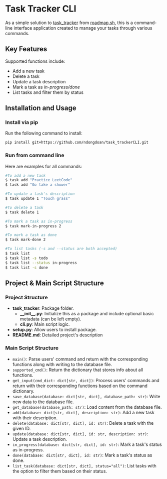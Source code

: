 # Task Tracker CLI

As a simple solution to [task_tracker](https://roadmap.sh/projects/task-tracker) from [roadmap.sh](roadmap.sh), this is a command-line interface application created to manage your tasks through various commands.

## Key Features

Supported functions include:

- Add a new task
- Delete a task
- Update a task description
- Mark a task as *in-progress/done*
- List tasks and filter them by status

## Installation and Usage

### Install via pip

Run the following command to install:

```bash
pip install git+https://github.com/ndongdoan/task_trackerCLI.git
```

### Run from command line

Here are examples for all commands:

```bash
#To add a new task
$ task add "Practice LeetCode"
$ task add "Go take a shower"

#To update a task's description
$ task update 1 "Touch grass"

#To delete a task 
$ task delete 1

#To mark a task as in-progress
$ task mark-in-progress 2

#To mark a task as done
$ task mark-done 2

#To list tasks (-s and --status are both accepted)
$ task list
$ task list -s todo
$ task list --status in-progress
$ task list -s done
```

## Project & Main Script Structure

### Project Structure

- **task_tracker**: Package folder.
  - **\_\_init__.py**: Initialize this as a package and include optional basic metadata (can be left empty).
  - **cli.py**: Main script logic.
- **setup.py**: Allow users to install package.
- **README.md**: Detailed project's description

### Main Script Structure

- ```main()```: Parse users' command and return with the corresponding functions along with writing to the database file.
- ```supported_cmd()```: Return the dictionary that stores info about all functions.
- ```get_input(cmd_dict: dict[str, dict])```: Process users' commands and return with their corresponding functions based on the command dictionary.
- ```save_database(database: dict[str, dict], database_path: str)```: Write new data to the database file.
- ```get_database(database_path: str)```: Load content from the database file.
- ```add(database: dict[str, dict], description: str)```: Add a new task with their description.
- ```delete(database: dict[str, dict], id: str)```: Delete a task with the given ID.
- ```update(database: dict[str, dict], id: str, description: str)```: Update a task description.
- ```in_progress(database: dict[str, dict], id: str)```: Mark a task's status as in-progress.
- ```done(database: dict[str, dict], id: str)```: Mark a task's status as done.
- ```list_task(database: dict[str, dict], status="all")```: List tasks with the option to filter them based on their status.
